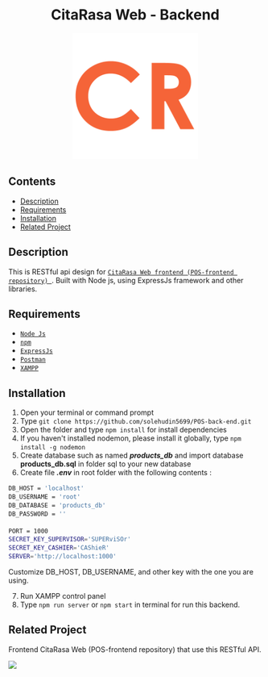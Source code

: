 <h1 align="center">CitaRasa Web - Backend</h1>

<div align="center">
    <img width="250" src="https://raw.githubusercontent.com/solehudin5699/POS-frontend/master/public/logo512.png">
</div>

## Contents

- [Description](#description)
- [Requirements](#requirements)
- [Installation](#installation)
- [Related Project](#related-project)

## Description

This is RESTful api design for
[`CitaRasa Web frontend (POS-frontend repository) `](https://github.com/solehudin5699/POS-frontend.git).
Built with Node js, using ExpressJs framework and other libraries.

## Requirements

- [`Node Js`](https://nodejs.org/en/)
- [`npm`](https://www.npmjs.com/get-npm)
- [`ExpressJs`](https://expressjs.com/)
- [`Postman`](https://www.postman.com/downloads/)
- [`XAMPP`](https://www.apachefriends.org/index.html)

## Installation

1. Open your terminal or command prompt
2. Type `git clone https://github.com/solehudin5699/POS-back-end.git`
3. Open the folder and type `npm install` for install dependencies
4. If you haven't installed nodemon, please install it globally, type
   `npm install -g nodemon`
5. Create database such as named **_products_db_** and import database
   **products_db.sql** in folder sql to your new database
6. Create file **_.env_** in root folder with the following contents :

```bash
DB_HOST = 'localhost'
DB_USERNAME = 'root'
DB_DATABASE = 'products_db'
DB_PASSWORD = ''

PORT = 1000
SECRET_KEY_SUPERVISOR='SUPERviSOr'
SECRET_KEY_CASHIER='CAShieR'
SERVER='http://localhost:1000'
```

Customize DB_HOST, DB_USERNAME, and other key with the one you are using.

7. Run XAMPP control panel
8. Type `npm run server` or `npm start` in terminal for run this backend.

## Related Project

Frontend CitaRasa Web (POS-frontend repository) that use this RESTful API.

<a href="https://github.com/solehudin5699/POS-frontend.git">
<img src="https://img.shields.io/badge/CitaRasa--Web%20Frontend-Repository-blue.svg?style=popout&logo=github"/>
</a>
